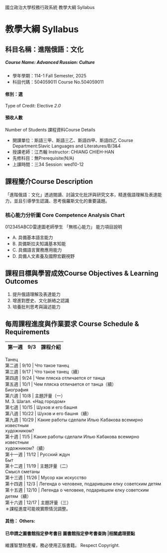 國立政治大學校務行政系統 教學大綱 Syllabus
# 教學大綱 Syllabus
##  科目名稱：進階俄語：文化
#####  Course Name: Advanced Russian: Culture
  * 學年學期：114-1 Fall Semester, 2025 
  * 科目代碼：504059011 Course No.504059011
#### 修別：選
Type of Credit: Elective 
_2.0_
#### 預收人數
Number of Students
課程資料Course Details
  * 開課單位：斯語三甲、斯語三乙、斯語四甲、斯語四乙 Course Department:Slavic Languages and Literatures/B/3&4 
  * 授課老師：江杰翰 Instructor: CHIANG CHIEH-HAN 
  * 先修科目：無Prerequisite(N/A)
  * 上課時間：三34 Session: wed10-12
##  課程簡介Course Description
「進階俄語：文化」透過閱讀、討論文化批評與研究文本，精進俄語理解及表達能力，並且引導學生認識、思考俄羅斯文化的重要議題。
###  核心能力分析圖 Core Competence Analysis Chart
012345ABCD雷達圖老師學生
「無核心能力」 
能力項目說明
  * A. 具備基本語言能力
  * B. 具備斯拉夫知識基本知能
  * C. 具備語言實務應用能力
  * D. 具備人文素養及國際宏觀視野
##  課程目標與學習成效Course Objectives & Learning Outcomes 
  1. 提升俄語理解及表達能力
  2. 增進對歷史、文化脈絡之認識
  3. 培養批判思考與論述能力
##  每周課程進度與作業要求 Course Schedule & Requirements
第一週 | 9/3 | 課程介紹  
---|---|---  
Танец  
第二週 | 9/10 | Что такое танец  
第三週 | 9/17 | Что такое танец（續）  
第四週 | 9/24 | Чем пляска отличается от танца  
第五週 | 10/1 | Чем пляска отличается от танца（續）  
Биография  
第六週 | 10/8 | 主題評量（一）  
М. З. Шагал. «Над городом»  
第七週 | 10/15 | Шухов и его башня  
第八週 | 10/22 | Шухов и его башня（續）  
第九週 | 10/29 | Какие работы сделали Илью Кабакова всемирно известным  
художником?  
第十週 | 11/5 | Какие работы сделали Илью Кабакова всемирно известным  
художником?（續）  
第十一週 | 11/12 | Русский ждун  
Быт  
第十二週 | 11/19 | 主題評量（二）  
Смысл сметаны  
第十三週 | 11/26 | Мусор как искусство  
第十四週 | 12/3 | Легенда о человеке, подарившем елку советским детям  
第十五週 | 12/10 | Легенда о человеке, подарившем елку советским детям（續）  
第十六週 | 12/17 | 主題評量（三）  
＊課程進度可能視實際情況調整。
####  其他： Others:
####  已申請之圖書館指定參考書目  圖書館指定參考書查詢 |相關處理要點
維護智慧財產權，務必使用正版書籍。 Respect Copyright.